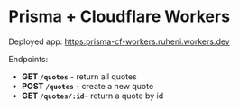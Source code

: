 # Prisma + Cloudflare Workers

Deployed app: [https:prisma-cf-workers.ruheni.workers.dev](https:prisma-cf-workers.ruheni.workers.dev)

Endpoints:

- **GET `/quotes`** - return all quotes
- **POST `/quotes`** - create a new quote
- **GET  `/quotes/:id`**– return a quote by id
